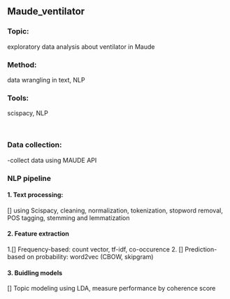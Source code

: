 ## Maude_ventilator

### Topic: 
   exploratory data analysis about ventilator in Maude
### Method: 
   data wrangling in text, NLP
### Tools: 
   scispacy, NLP

<br />

### Data collection:
-collect data using MAUDE API

### NLP pipeline
#### 1. Text processing: 
  [] using Scispacy, cleaning, normalization, tokenization, stopword removal, POS tagging, stemming and lemmatization

#### 2. Feature extraction
  1.[] Frequency-based: count vector, tf-idf, co-occurence
  2. [] Prediction-based on probability: word2vec (CBOW, skipgram)
  
#### 3. Buidling models
  [] Topic modeling using LDA, measure performance by coherence score

